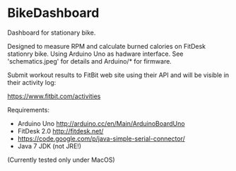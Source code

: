 BikeDashboard
=============

Dashboard for stationary bike.

Designed to measure RPM and calculate burned calories on FitDesk stationry bike.
Using Arduino Uno as hadware interface. See 'schematics.jpeg' for details and Arduino/*
for firmware.

Submit workout results to FitBit web site using their API and will be visible in
their activity log:

 https://www.fitbit.com/activities

Requirements:

  * Arduino Uno http://arduino.cc/en/Main/ArduinoBoardUno
  * FitDesk 2.0 http://fitdesk.net/
  * https://code.google.com/p/java-simple-serial-connector/
  * Java 7 JDK (not JRE!)

(Currently tested only under MacOS)


